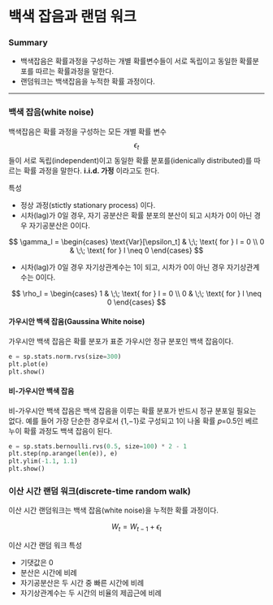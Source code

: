 <script> MathJax.Hub.Queue(["Typeset",MathJax.Hub]); </script>

# 백색 잡음과 랜덤 워크

### Summary
- 백색잡음은 확률과정을 구성하는 개별 확률변수들이 서로 독립이고 동일한 확률분포를 따르는 확률과정을 말한다. 
- 랜덤워크는 백색잡음을 누적한 확률 과정이다.
__________________________________

### 백색 잡음(white noise)

백색잡음은 확률 과정을 구성하는 모든 개별 확률 변수 $$\epsilon_t$$ 들이 서로 독립(independent)이고 동일한 확률 분포를(idenically distributed)를 따르는 확률 과정을 말한다. **i.i.d. 가정** 이라고도 한다.

특성
- 정상 과정(stictly stationary process) 이다.
- 시차(lag)가 0일 경우, 자기 공분산은 확률 분포의 분산이 되고 시차가 0이 아닌 경우 자기공분산은 0이다.
 
$$
\gamma_l = \begin{cases} \text{Var}[\epsilon_t] & \;\; \text{ for } l = 0 \\  0 & \;\; \text{ for }  l \neq 0 \end{cases}
$$

- 시차(lag)가 0일 경우 자기상관계수는 1이 되고, 시차가 0이 아닌 경우 자기상관계수는 0이다.

$$
\rho_l = \begin{cases} 1 & \;\; \text{ for } l = 0 \\  0 & \;\; \text{ for }  l \neq 0 \end{cases}
$$

#### 가우시안 백색 잡음(Gaussina White noise)

가우시안 백색 잡음은 확률 분포가 표준 가우시안 정규 분포인 백색 잡음이다.

~~~python
e = sp.stats.norm.rvs(size=300)
plt.plot(e)
plt.show()
~~~

#### 비-가우시안 백색 잡음

비-가우시안 백색 잡음은 백색 잡음을 이루는 확률 분포가 반드시 정규 분포일 필요는 없다. 예를 들어 가장 단순한 경우로서 {1,−1}로 구성되고 1이 나올 확률 𝑝=0.5인 베르누이 확률 과정도 백색 잡음이 된다.

~~~python
e = sp.stats.bernoulli.rvs(0.5, size=100) * 2 - 1
plt.step(np.arange(len(e)), e)
plt.ylim(-1.1, 1.1)
plt.show()
~~~

### 이산 시간 랜덤 워크(discrete-time random walk)

이산 시간 랜덤워크는 백색 잡음(white noise)을 누적한 확률 과정이다.

$$
W_t = W_{t-1} + \epsilon_t
$$

이산 시간 랜덤 워크 특성
-  기댓값은 0
-  분산은 시간에 비례
-  자기공분산은 두 시간 중 빠른 시간에 비례
-  자기상관계수는 두 시간의 비율의 제곱근에 비례

